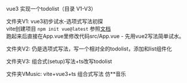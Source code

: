 vue3 实现一个todolist（目录 V1-V3）

文件夹V1:  vue3初步试水-选项式写法初探  
vite创建项目 `npm init vue@latest` 参照[文档](https://cn.vuejs.org/guide/quick-start.html#creating-a-vue-application)  
跑起来后直接在App.vue里修改代码src/App.vue - 先用vue2写法简单试水。 

文件夹V2:  仍是选项式写法，写一个相对全的todolist，添加和list组件化   

文件夹V3:  组合式(setup)写法+ts改写todolist  

文件夹VMusic: 
vite+vue3+ts
组合式写法 仿**音乐   
